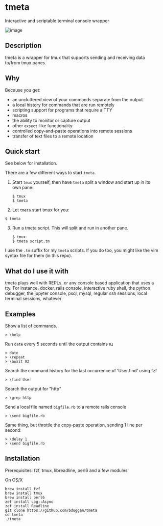 # tmeta

Interactive and scriptable terminal console wrapper

![image](https://user-images.githubusercontent.com/58956/62714100-c4e26780-b9b2-11e9-8fe4-43089b721698.png)

## Description

tmeta is a wrapper for tmux that supports
sending and receiving data to/from tmux panes.

## Why

Because you get:

- an uncluttered view of your commands separate from the output
- a local history for commands that are run remotely
- scripting support for programs that require a TTY
- macros
- the ability to monitor or capture output
- other `expect`-like functionality
- controlled copy-and-paste operations into remote sessions
- transfer of text files to a remote location

## Quick start

See below for installation.

There are a few different ways to start `tmeta`.

1. Start `tmux` yourself, then have `tmeta` split a window and
start up in its own pane:
   ```
   $ tmux
   $ tmeta
   ```

2. Let `tmeta` start tmux for you:
  ```
  $ tmeta
  ```

3. Run a tmeta script.  This will split and run in another pane.
   ```
   $ tmux
   $ tmeta script.tm
   ```

I use the `.tm` suffix for my `tmeta` scripts.  If you do too, you
might like the vim syntax file for them (in this repo).


## What do I use it with

tmeta plays well with REPLs, or any console based
application that uses a tty.  For instance, docker, rails
console, interactive ruby shell, the python debugger, the
jupyter console, psql, mysql, regular ssh sessions, local
terminal sessions, whatever

## Examples

  Show a list of commands.
  ```
  > \help
  ```

  Run `date` every 5 seconds until the output contains `02`
  ```
  > date
  > \repeat
  > \await 02
  ```

  Search the command history for the last occurrence of 'User.find' using fzf
  ```
  > \find User
  ```

  Search the output for "http"
  ```
  > \grep http
  ```

  Send a local file named `bigfile.rb` to a remote rails console
  ```
  > \send bigfile.rb
  ```

  Same thing, but throttle the copy-paste operation, sending 1 line per second:
  ```
  > \delay 1
  > \send bigfile.rb
  ```

## Installation

Prerequisites: fzf, tmux, libreadline, perl6 and a few modules

On OS/X
```
brew install fzf
brew install tmux
brew install perl6
zef install Log::Async
zef install Readline
git clone https://github.com/bduggan/tmeta
cd tmeta
./tmeta
```
